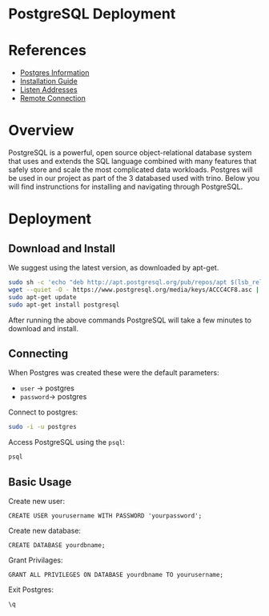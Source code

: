 # PostgreSQL Deployment

# **References**

- [Postgres Information](https://www.postgresql.org/docs/current/tutorial-install.html)
- [Installation Guide](https://www.postgresqltutorial.com/postgresql-getting-started/)
- [Listen Addresses](https://databasefaqs.com/postgresql-listen_addresses/)
- [Remote Connection](https://www.bigbinary.com/blog/configure-postgresql-to-allow-remote-connection)
# Overview

PostgreSQL is a powerful, open source object-relational database system that uses and extends the SQL language combined with many features that safely store and scale the most complicated data workloads. Postgres will be used in our project as part of the 3 databased used with trino. Below you will find instrunctions for installing and navigating through PostgreSQL.

# Deployment
## Download and Install
We suggest using the latest version, as downloaded by apt-get.

```bash
sudo sh -c 'echo "deb http://apt.postgresql.org/pub/repos/apt $(lsb_release -cs)-pgdg main" > /etc/apt/sources.list.d/pgdg.list'
wget --quiet -O - https://www.postgresql.org/media/keys/ACCC4CF8.asc | sudo apt-key add -
sudo apt-get update
sudo apt-get install postgresql
```

After running the above commands PostgreSQL will take a few minutes to download and install.

## Connecting

When Postgres was created these were the default parameters: 

- `user` → postgres
- `password`→ postgres

Connect to postgres:

```bash
sudo -i -u postgres
```

Access PostgreSQL using the `psql`:
```bash
psql
```
## Basic Usage
Create new user:
```postgres
CREATE USER yourusername WITH PASSWORD 'yourpassword';
```
Create new database:
```postgres
CREATE DATABASE yourdbname;
```
Grant Privilages:
```postgres
GRANT ALL PRIVILEGES ON DATABASE yourdbname TO yourusername;
```

Exit Postgres:
```postgres
\q
```